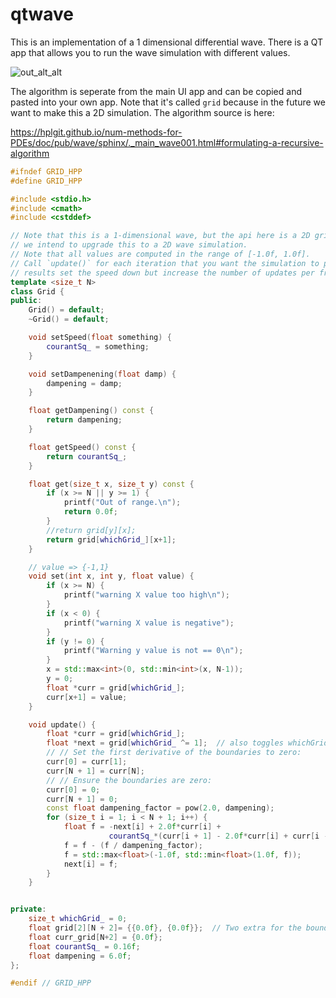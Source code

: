 # qtwave

This is an implementation of a 1 dimensional differential wave. There is a QT app that allows you to run the wave simulation with different values.

![out_alt_alt](https://github.com/zackees/qtwave/assets/6856673/7c44c43e-080f-4d4d-8740-01d183ff346c)

The algorithm is seperate from the main UI app and can be copied and pasted into your own app. Note that it's called `grid` because in the future we want to make this a 2D simulation. The algorithm source is here:

https://hplgit.github.io/num-methods-for-PDEs/doc/pub/wave/sphinx/._main_wave001.html#formulating-a-recursive-algorithm

```C++
#ifndef GRID_HPP
#define GRID_HPP

#include <stdio.h>
#include <cmath>
#include <cstddef>

// Note that this is a 1-dimensional wave, but the api here is a 2D grid. This is because
// we intend to upgrade this to a 2D wave simulation.
// Note that all values are computed in the range of [-1.0f, 1.0f].
// Call `update()` for each iteration that you want the simulation to progress to. For good
// results set the speed down but increase the number of updates per frame drawn.
template <size_t N>
class Grid {
public:
    Grid() = default;
    ~Grid() = default;

    void setSpeed(float something) {
        courantSq_ = something;
    }

    void setDampenening(float damp) {
        dampening = damp;
    }

    float getDampening() const {
        return dampening;
    }

    float getSpeed() const {
        return courantSq_;
    }

    float get(size_t x, size_t y) const {
        if (x >= N || y >= 1) {
            printf("Out of range.\n");
            return 0.0f;
        }
        //return grid[y][x];
        return grid[whichGrid_][x+1];
    }

    // value => {-1,1}
    void set(int x, int y, float value) {
        if (x >= N) {
            printf("warning X value too high\n");
        }
        if (x < 0) {
            printf("warning X value is negative");
        }
        if (y != 0) {
            printf("Warning y value is not == 0\n");
        }
        x = std::max<int>(0, std::min<int>(x, N-1));
        y = 0;
        float *curr = grid[whichGrid_];
        curr[x+1] = value;
    }

    void update() {
        float *curr = grid[whichGrid_];
        float *next = grid[whichGrid_ ^= 1];  // also toggles whichGrid.
        // // Set the first derivative of the boundaries to zero:
        curr[0] = curr[1];
        curr[N + 1] = curr[N];
        // // Ensure the boundaries are zero:
        curr[0] = 0;
        curr[N + 1] = 0;
        const float dampening_factor = pow(2.0, dampening);
        for (size_t i = 1; i < N + 1; i++) {
            float f = -next[i] + 2.0f*curr[i] +
                      courantSq_*(curr[i + 1] - 2.0f*curr[i] + curr[i - 1]);
            f = f - (f / dampening_factor);
            f = std::max<float>(-1.0f, std::min<float>(1.0f, f));
            next[i] = f;
        }
    }


private:
    size_t whichGrid_ = 0;
    float grid[2][N + 2]= {{0.0f}, {0.0f}};  // Two extra for the boundary condition.
    float curr_grid[N+2] = {0.0f};
    float courantSq_ = 0.16f;
    float dampening = 6.0f;
};

#endif // GRID_HPP
```

